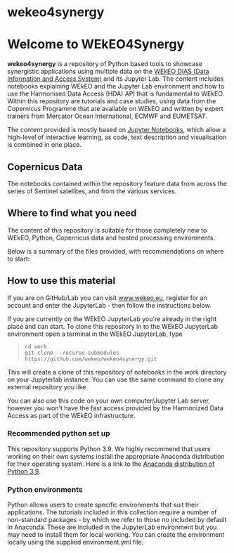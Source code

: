 # wekeo4synergy

# Welcome to WEkEO4Synergy

**wekeo4synergy** is a repository of Python based tools to showcase synergistic applications using multiple data  on the [WEkEO DIAS (Data Information
and Access System)](https://wekeo.eu/) and its Jupyter Lab. The content includes notebooks explaining WEkEO and the Jupyter Lab environment and
how to use the Harmonised Data Access (HDA) API that is fundamental to WEkEO. Within this repository are 
tutorials and case studies, using data from the Copernicus Programme that are available on WEkEO and written by expert trainers
from Mercator Ocean International, ECMWF and EUMETSAT.

The content provided is mostly based on [Jupyter Notebooks](https://jupyter.org/), which allow
a high-level of interactive learning, as code, text description and visualisation 
is combined in one place.

## Copernicus Data

The notebooks contained within the repository feature data from across the series of Sentinel satellites, and from the various services.


## Where to find what you need

The content of this repository is suitable for those completely new to WEkEO, Python, Copernicus data
and hosted processing environments.

Below is a summary of the files provided, with recommendations on where to start:

## How to use this material

If you are on GitHub/Lab you can visit www.wekeo.eu, register for an account and enter the JupyterLab - then follow the instructions below. 

If you are currently on the WEkEO JupyterLab you're already in the right place and can start. To clone this repository in to the WEkEO JupyterLab environment open a terminal in the WEkEO JupyterLab, type 
  > `cd work`<br>
  > `git clone --recurse-submodules https://github.com/wekeo/wekeo4synergy.git`<br> 
 
This will create a clone of this repository of notebooks in the work directory on your Jupyterlab instance. You can use the same command to clone any external repository you like.

You can also use this code on your own computer/Jupyter Lab server, however you won't have the fast access provided by the Harmonized Data Access as part of the WEkEO infrastructure.


### Recommended python set up

This repository supports Python 3.9. We highly recommend that users working on their own systems install the appropriate Anaconda distribution for their operating system. Here is a link to the [Anaconda distribution of Python 3.9](https://www.anaconda.com/products/individual).

### Python environments

Python allows users to create specific environments that suit their applications. 
The tutorials included in this collection require a number of non-standard 
packages - by which we refer to those no included by default in Anaconda. These are included in the JupyterLab environment but you may need to install them for local working. You can create the environment locally using the supplied environment.yml file.




